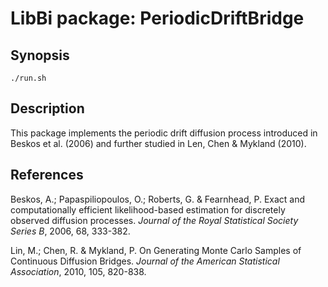 LibBi package: PeriodicDriftBridge
==================================

Synopsis
--------

    ./run.sh
    

Description
-----------

This package implements the periodic drift diffusion process introduced in
Beskos et al. (2006) and further studied in Len, Chen & Mykland (2010).


References
----------

Beskos, A.; Papaspiliopoulos, O.; Roberts, G. & Fearnhead, P. Exact and
computationally efficient likelihood-based estimation for discretely observed
diffusion processes. *Journal of the Royal Statistical Society Series B*,
2006, 68, 333-382.

Lin, M.; Chen, R. & Mykland, P. On Generating Monte Carlo Samples of
Continuous Diffusion Bridges. *Journal of the American Statistical
Association*, 2010, 105, 820-838.
